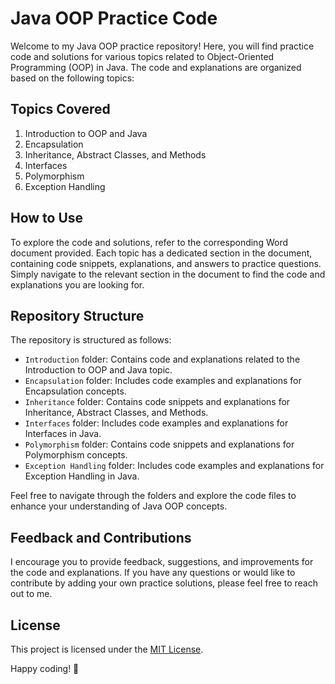 # Java OOP Practice Code

Welcome to my Java OOP practice repository! Here, you will find practice code and solutions for various topics related to Object-Oriented Programming (OOP) in Java. The code and explanations are organized based on the following topics:

## Topics Covered

1. Introduction to OOP and Java
2. Encapsulation
3. Inheritance, Abstract Classes, and Methods
4. Interfaces
5. Polymorphism
6. Exception Handling

## How to Use

To explore the code and solutions, refer to the corresponding Word document provided. Each topic has a dedicated section in the document, containing code snippets, explanations, and answers to practice questions. Simply navigate to the relevant section in the document to find the code and explanations you are looking for.

## Repository Structure

The repository is structured as follows:

- `Introduction` folder: Contains code and explanations related to the Introduction to OOP and Java topic.
- `Encapsulation` folder: Includes code examples and explanations for Encapsulation concepts.
- `Inheritance` folder: Contains code snippets and explanations for Inheritance, Abstract Classes, and Methods.
- `Interfaces` folder: Includes code examples and explanations for Interfaces in Java.
- `Polymorphism` folder: Contains code snippets and explanations for Polymorphism concepts.
- `Exception Handling` folder: Includes code examples and explanations for Exception Handling in Java.

Feel free to navigate through the folders and explore the code files to enhance your understanding of Java OOP concepts.

## Feedback and Contributions

I encourage you to provide feedback, suggestions, and improvements for the code and explanations. If you have any questions or would like to contribute by adding your own practice solutions, please feel free to reach out to me.

## License

This project is licensed under the [MIT License](LICENSE).

Happy coding! 🚀
